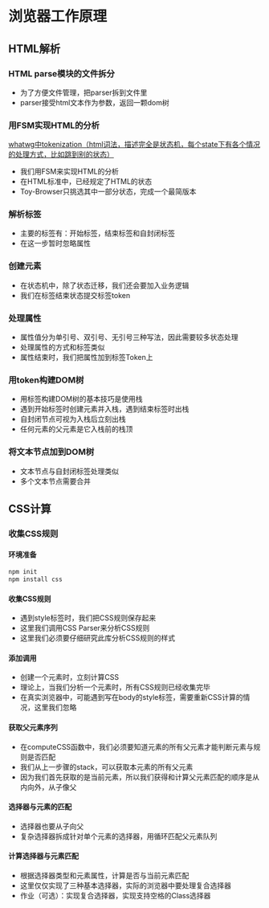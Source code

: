 # 浏览器工作原理

## HTML解析

### HTML parse模块的文件拆分

* 为了方便文件管理，把parser拆到文件里
* parser接受html文本作为参数，返回一颗dom树

### 用FSM实现HTML的分析

[whatwg中tokenization（html词法，描述完全是状态机，每个state下有各个情况的处理方式，比如跳到别的状态）](https://html.spec.whatwg.org/multipage/parsing.html#tokenization)

* 我们用FSM来实现HTML的分析
* 在HTML标准中，已经规定了HTML的状态
* Toy-Browser只挑选其中一部分状态，完成一个最简版本

### 解析标签

* 主要的标签有：开始标签，结束标签和自封闭标签
* 在这一步暂时忽略属性

### 创建元素

* 在状态机中，除了状态迁移，我们还会要加入业务逻辑
* 我们在标签结束状态提交标签token

### 处理属性

* 属性值分为单引号、双引号、无引号三种写法，因此需要较多状态处理
* 处理属性的方式和标签类似
* 属性结束时，我们把属性加到标签Token上

### 用token构建DOM树

* 用标签构建DOM树的基本技巧是使用栈
* 遇到开始标签时创建元素并入栈，遇到结束标签时出栈
* 自封闭节点可视为入栈后立刻出栈
* 任何元素的父元素是它入栈前的栈顶

### 将文本节点加到DOM树

* 文本节点与自封闭标签处理类似
* 多个文本节点需要合并

## CSS计算

### 收集CSS规则

#### 环境准备

```js
npm init
npm install css
```

#### 收集CSS规则

* 遇到style标签时，我们把CSS规则保存起来
* 这里我们调用CSS Parser来分析CSS规则
* 这里我们必须要仔细研究此库分析CSS规则的样式

#### 添加调用

* 创建一个元素时，立刻计算CSS
* 理论上，当我们分析一个元素时，所有CSS规则已经收集完毕
* 在真实浏览器中，可能遇到写在body的style标签，需要重新CSS计算的情况，这里我们忽略

#### 获取父元素序列

* 在computeCSS函数中，我们必须要知道元素的所有父元素才能判断元素与规则是否匹配
* 我们从上一步骤的stack，可以获取本元素的所有父元素
* 因为我们首先获取的是当前元素，所以我们获得和计算父元素匹配的顺序是从内向外，从子像父

#### 选择器与元素的匹配

* 选择器也要从子向父
* 复杂选择器拆成针对单个元素的选择器，用循环匹配父元素队列

#### 计算选择器与元素匹配

* 根据选择器类型和元素属性，计算是否与当前元素匹配
* 这里仅仅实现了三种基本选择器，实际的浏览器中要处理复合选择器
* 作业（可选）：实现复合选择器，实现支持空格的Class选择器